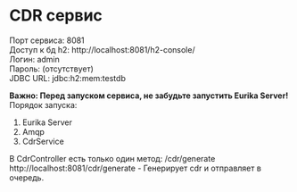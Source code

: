 <h1>CDR сервис </h1>

Порт сервиса: 8081<br>
Доступ к бд h2: http://localhost:8081/h2-console/<br>
Логин: admin<br>
Пароль: (отсутствует)<br>
JDBC URL: jdbc:h2:mem:testdb

<b>Важно: Перед запуском сервиса, не забудьте запустить Eurika Server! </b><br>
Порядок запуска:<br>
1. Eurika Server<br>
2. Amqp<br>
3. CdrService<br>


В CdrController есть только один метод: /cdr/generate
http://localhost:8081/cdr/generate -
Генерирует cdr и отправляет в очередь.
